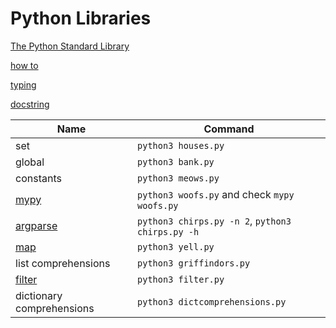 # Python Libraries

[The Python Standard Library](https://docs.python.org/3/library/)

[how to](docs.python.org/3/howto/) 

[typing](https://docs.python.org/3/library/typing.html)

<!-- [mypy](https://mypy.readthedocs.io/en/stable/) -->
<!-- ```
pip install mypy
``` -->
[docstring](https://peps.python.org/pep-0257/)

<!-- [argparse](https://docs.python.org/3/library/argparse.html) -->


| Name  | Command |
| ------------- | ------------- |
| set  | `python3 houses.py`  |
| global  | `python3 bank.py`  |
| constants  | `python3 meows.py`  |
| [mypy](https://mypy.readthedocs.io/en/stable/)  | `python3 woofs.py` and check `mypy woofs.py` |
| [argparse](https://docs.python.org/3/library/argparse.html)  | `python3 chirps.py -n 2`, `python3 chirps.py -h`|
| [map](https://docs.python.org/3/library/functions.html#map)  | `python3 yell.py`  |
| list comprehensions  | `python3 griffindors.py`  |
| [filter](https://docs.python.org/3/library/functions.html#filter)  | `python3 filter.py`  |
| dictionary comprehensions  | `python3 dictcomprehensions.py`  |









